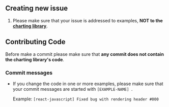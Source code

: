 ## Creating new issue

1. Please make sure that your issue is addressed to examples, **NOT to the [charting library](https://github.com/tradingview/charting_library)**.

## Contributing Code

Before make a commit please make sure that **any commit does not contain the charting library's code**.

### Commit messages

* If you change the code in one or more examples, please make sure that your commit messages are started with `[EXAMPLE-NAME] `.

    Example: `[react-javascript] Fixed bug with rendering header #000`
